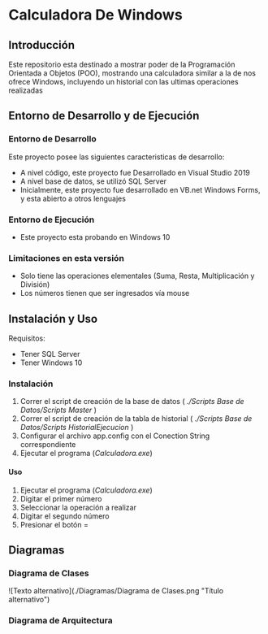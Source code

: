 # Calculadora De Windows
## Introducción
Este repositorio esta destinado a mostrar poder de la Programación Orientada a Objetos (POO), mostrando una calculadora similar a la de nos ofrece Windows, incluyendo un historial con las ultimas operaciones realizadas
## Entorno de Desarrollo y de Ejecución
### Entorno de Desarrollo
Este proyecto posee las siguientes caracteristicas de desarrollo:
* A nivel código, este proyecto fue Desarrollado en Visual Studio 2019
* A nivel base de datos, se utilizó SQL Server
* Inicialmente, este proyecto fue desarrollado en VB.net Windows Forms, y esta abierto a otros lenguajes
### Entorno de Ejecución
* Este proyecto esta probando en Windows 10

### Limitaciones en esta versión
* Solo tiene las operaciones elementales (Suma, Resta, Multiplicación y División)
* Los números tienen que ser ingresados vía mouse

## Instalación y Uso
Requisitos:
* Tener SQL Server
* Tener Windows 10
### Instalación
1. Correr el script de creación de la base de datos ( *./Scripts Base de Datos/Scripts Master* )
2. Correr el script de creación de la tabla de historial ( *./Scripts Base de Datos/Scripts HistorialEjecucion* )
3. Configurar el archivo app.config con el Conection String correspondiente
4. Ejecutar el programa (*Calculadora.exe*)

#### Uso
1. Ejecutar el programa (*Calculadora.exe*)
2. Digitar el primer número
3. Seleccionar la operación a realizar
4. Digitar el segundo número
5. Presionar el botón =
## Diagramas
### Diagrama de Clases
![Texto alternativo](‪./Diagramas/Diagrama de Clases.png "Título alternativo")
### Diagrama de Arquitectura